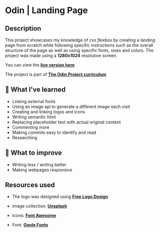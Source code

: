 # Odin | Landing Page

## Description

This project showcases my knowledge of *css flexbox* by creating a landing page from scratch while following specific instructions such as the overall structure of the page as well as using specific fonts, sizes and colors. The project was made using a **1280x1024** resolution screen.

You can view the [**live version here**](https://avnen7.github.io/odin-landing-page/)

The project is part of [**The Odin Project curriculum**](https://www.theodinproject.com/paths/foundations/courses/foundations/lessons/landing-page)

## :dancer: What I've learned

- Linking external fonts
- Using an image api to generate a different image each visit
- Creating and linking logos and icons
- Writing semantic html
- Replacing placeholder text with actual original content
- Commenting more
- Making commits easy to identify and read
- Researching 

## :monocle_face: What to improve

- Writing less / writing better
- Making webpages responsive

## Resources used

- The logo was designed using [**Free Logo Design**](https://www.freelogodesign.org/)

- Image collection: [**Unsplash**](https://unsplash.com/collections/2592165/korea)

- Icons: [**Font Awesome**](https://fontawesome.com/)

- Font: [**Goole Fonts**](https://fonts.google.com/specimen/Roboto)


